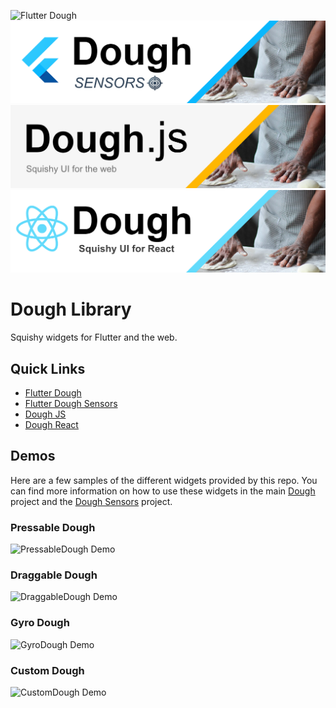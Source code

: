 ![Flutter Dough](./assets/images/dough-logo@repo.png)
![Flutter Dough Sensors](./assets/images/dough-sensors-logo@repo.png)
![Dough JS](./assets/images/dough-web-logo@repo.jpeg)
![Dough React](./assets/images/dough-react-logo@repo.png)

# Dough Library

Squishy widgets for Flutter and the web.

## Quick Links

- [Flutter Dough](./packages/dough/README.md)
- [Flutter Dough Sensors](./packages/dough_sensors/README.md)
- [Dough JS](./packages/dough-js/readme.md)
- [Dough React](./packages/dough-react/README.md)

## Demos

Here are a few samples of the different widgets provided by this repo. You can find more information on how to use these widgets in the main [Dough](./packages/dough/README.md) project and the [Dough Sensors](./packages/dough_sensors/README.md) project.

### Pressable Dough

![PressableDough Demo](./assets/gifs/pressable-dough.gif)

### Draggable Dough

![DraggableDough Demo](./assets/gifs/draggable-dough.gif)

### Gyro Dough

![GyroDough Demo](./assets/gifs/gyro-dough.gif)

### Custom Dough

![CustomDough Demo](./assets/gifs/custom-dough.gif)

